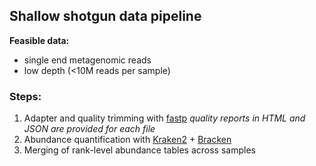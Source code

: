 ## Shallow shotgun data pipeline

**Feasible data:**

- single end metagenomic reads
- low depth (<10M reads per sample)

### Steps:

1. Adapter and quality trimming with [fastp](https://github.com/OpenGene/fastp)
   *quality reports in HTML and JSON are provided for each file*
2. Abundance quantification with [Kraken2](https://ccb.jhu.edu/software/kraken2/) + [Bracken](https://ccb.jhu.edu/software/bracken/)
3. Merging of rank-level abundance tables across samples
